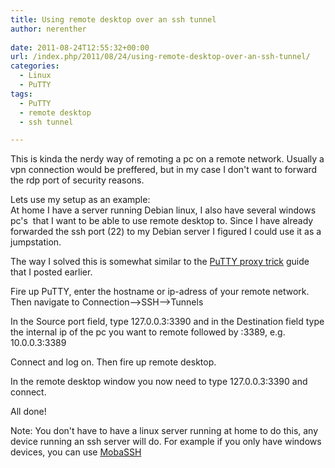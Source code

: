 ```yaml
---
title: Using remote desktop over an ssh tunnel
author: nerenther
 
date: 2011-08-24T12:55:32+00:00
url: /index.php/2011/08/24/using-remote-desktop-over-an-ssh-tunnel/
categories:
  - Linux
  - PuTTY
tags:
  - PuTTY
  - remote desktop
  - ssh tunnel

---
```

This is kinda the nerdy way of remoting a pc on a remote network. Usually a vpn connection would be preffered, but in my case I don't want to forward the rdp port of security reasons.

Lets use my setup as an example:  
At home I have a server running Debian linux, I also have several windows pc's  that I want to be able to use remote desktop to. Since I have already forwarded the ssh port (22) to my Debian server I figured I could use it as a jumpstation.

The way I solved this is somewhat similar to the [PuTTY proxy trick][1] guide that I posted earlier.

Fire up PuTTY, enter the hostname or ip-adress of your remote network. Then navigate to Connection&#8211;>SSH&#8211;>Tunnels

In the Source port field, type 127.0.0.3:3390 and in the Destination field type the internal ip of the pc you want to remote followed by :3389, e.g. 10.0.0.3:3389

Connect and log on. Then fire up remote desktop.

In the remote desktop window you now need to type 127.0.0.3:3390 and connect.

All done!

Note: You don't have to have a linux server running at home to do this, any device running an ssh server will do. For example if you only have windows devices, you can use [MobaSSH][2]

 [1]: http://cloud.kemta.net/?p=24
 [2]: http://mobassh.mobatek.net/